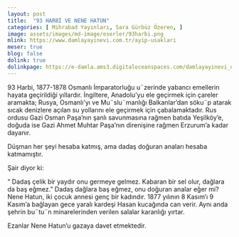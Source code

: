 ```yaml
---
layout: post
title:  "93 HARBİ VE NENE HATUN"
categories: [ Mihrabad Yayınları, Sara Gürbüz Özeren, ]
image: assets/images/md-image/eserler/93harbi.png
mlink: https://www.damlayayinevi.com.tr/ayip-usaklari
meser: true
blog: false
dolink: true
dolinkpage: https://e-damla.ams3.digitaloceanspaces.com/damlayayinevi_ornek_sayfalar/9786058301917/index.html
---
```


93 Harbi, 1877-1878 Osmanlı İmparatorluğu u¨zerinde yabancı emellerin hayata geçirildiği yıllardır. İngiltere, Anadolu’yu ele geçirmek için çareler aramakta; Rusya, Osmanlı’yı ve Mu¨slu¨manlığı Balkanlar’dan söku¨p atarak sıcak denizlere açılan su yollarını ele geçirmek için çabalamaktadır. Rus ordusu Gazi Osman Paşa’nın şanlı savunmasına rağmen batıda Yeşilköy’e, doğuda ise Gazi Ahmet Muhtar Paşa’nın direnişine rağmen Erzurum’a kadar dayanır.  
  
Düşman her şeyi hesaba katmış, ama dadaş doğuran anaları hesaba katmamıştır.  
  
Şair diyor ki:  
  
“ Dadaş çelik bir yaydır onu germeye gelmez. Kabaran bir sel olur, dağlara da baş eğmez.” Dadaş dağlara baş eğmez, onu doğuran analar eğer mi? Nene Hatun, iki çocuk annesi genç bir kadındır. 1877 yılının 8 Kasım’ı 9 Kasım’a bağlayan gece yaralı kardeşi Hasan kucağında can verir. Aynı anda şehrin bu¨tu¨n minarelerinden verilen salalar karanlığı yırtar.  
  
Ezanlar Nene Hatun’u gazaya davet etmektedir.